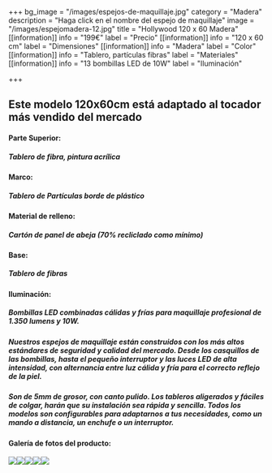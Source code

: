 +++
bg_image = "/images/espejos-de-maquillaje.jpg"
category = "Madera"
description = "Haga click en el nombre del espejo de maquillaje"
image = "/images/espejomadera-12.jpg"
title = "Hollywood 120 x 60 Madera"
[[information]]
info = "199€"
label = "Precio"
[[information]]
info = "120 x 60 cm"
label = "Dimensiones"
[[information]]
info = "Madera"
label = "Color"
[[information]]
info = "Tablero, partículas fibras"
label = "Materiales"
[[information]]
info = "13 bombillas LED de 10W"
label = "Iluminación"

+++
## Este modelo 120x60cm está adaptado al tocador más vendido del mercado

#### **Parte Superior:**

##### Tablero de fibra, pintura acrílica

#### **Marco:**

##### Tablero de Partículas borde de plástico

#### **Material de relleno:**

##### Cartón de panel de abeja (70% recliclado como mínimo)

#### **Base:**

##### Tablero de fibras

#### **Iluminación:**

##### Bombillas LED combinadas cálidas y frías para maquillaje profesional de 1.350 lumens y 10W.

##### Nuestros espejos de maquillaje están construidos con los más altos estándares de seguridad y calidad del mercado. Desde los casquillos de las bombillas, hasta el pequeño interruptor y las luces LED de alta intensidad, con alternancia entre luz cálida y fría para el correcto reflejo de la piel.

##### Son de 5mm de grosor, con canto pulido. Los tableros aligerados y fáciles de colgar, harán que su instalación sea rápida y sencilla. Todos los modelos son configurables para adaptarnos a tus necesidades, como un mando a distancia, un enchufe o un interruptor.

#### Galería de fotos del producto:

![](/images/espejomadera-12.jpg)![](/images/espejomadera-22.jpg)![](/images/espejomadera-32.jpg)![](/images/foto-tocador-marron-con-medidas2.jpg)![](/images/foto-tocador-verde-lateral-con-medidas2.jpg)